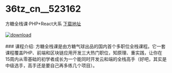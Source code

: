 # 36tz_cn__523162
方糖全栈课·PHP+React大系
[下载地址](http://www.36tz.cn/article/523162 "下载地址")
<br/></br>[![download](http://36tz.cn/muke_img/2018_07_1-41-300x215.png "下载地址")](http://www.36tz.cn/article/523162 "下载地址")
<br/></br>### 课程介绍:
方糖全栈课是由方糖气球出品的国内首个多职位全栈课程。它一套课程覆盖PHP、前端和区块链应用开发三大热门职位，知原理、重实践，让你在15周内从零基础的初学者成长为一个能同时开发云和端的全栈高手（好吧，其实是中级选手，高手还是要自己再多练几个项目）。


